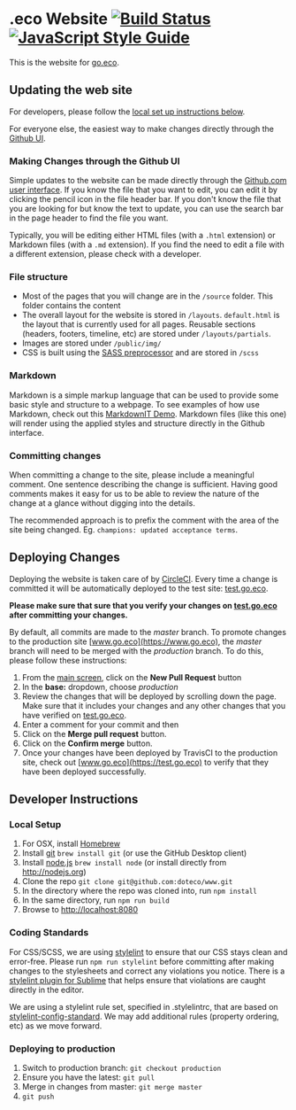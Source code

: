 # .eco Website [![Build Status](https://circleci.com/gh/doteco/www.svg?style=svg)](https://app.circleci.com/pipelines/github/doteco/www) [![JavaScript Style Guide](https://img.shields.io/badge/code_style-standard-brightgreen.svg)](https://standardjs.com)


This is the website for [go.eco](https://www.go.eco).

## Updating the web site

For developers, please follow the [local set up instructions below](#local-setup).

For everyone else, the easiest way to make changes directly through the [Github UI](https://github.com/doteco/www).

### Making Changes through the Github UI

Simple updates to the website can be made directly through the [Github.com user interface](https://github.com/doteco/www). If you know the file that you want to edit, you can edit it by clicking the pencil icon in the file header bar. If you don't know the file that you are looking for but know the text to update, you can use the search bar in the page header to find the file you want.

Typically, you will be editing either HTML files (with a `.html` extension) or Markdown files (with a `.md` extension). If you find the need to edit a file with a different extension, please check with a developer.

### File structure

* Most of the pages that you will change are in the `/source` folder. This folder contains the content
* The overall layout for the website is stored in `/layouts`. `default.html` is the layout that is currently used for all pages. Reusable sections (headers, footers, timeline, etc) are stored under `/layouts/partials`.
* Images are stored under `/public/img/`
* CSS is built using the [SASS preprocessor](http://sass-lang.com/) and are stored in `/scss`

### Markdown

Markdown is a simple markup language that can be used to provide some basic style and structure to a webpage. To see examples of how use Markdown, check out this [MarkdownIT Demo](https://markdown-it.github.io/). Markdown files (like this one) will render using the applied styles and structure directly in the Github interface.

### Committing changes

When committing a change to the site, please include a meaningful comment. One sentence describing the change is sufficient. Having good comments makes it easy for us to be able to review the nature of the change at a glance without digging into the details.

The recommended approach is to prefix the comment with the area of the site being changed. Eg. `champions: updated acceptance terms`.

## Deploying Changes

Deploying the website is taken care of by [CircleCI](https://app.circleci.com/pipelines/github/doteco/www). Every time a change is committed it will be automatically deployed to the test site: [test.go.eco](https://test.go.eco).

**Please make sure that sure that you verify your changes on [test.go.eco](https://test.go.eco) after committing your changes.**

By default, all commits are made to the *master* branch. To promote changes to the production site [www.go.eco](https://www.go.eco), the *master* branch will need to be merged with the *production* branch. To do this, please follow these instructions:

1. From the [main screen](https://github.com/doteco/www), click on the **New Pull Request** button
2. In the **base:** dropdown, choose _production_
3. Review the changes that will be deployed by scrolling down the page. Make sure that it includes your changes and any other changes that you have verified on [test.go.eco](https://test.go.eco).
4. Enter a comment for your commit and then
5. Click on the **Merge pull request** button.
6. Click on the **Confirm merge** button.
7. Once your changes have been deployed by TravisCI to the production site, check out [www.go.eco](https://test.go.eco) to verify that they have been deployed successfully.


## Developer Instructions

<a name="local-setup"></a>
### Local Setup

1. For OSX, install [Homebrew](http://brew.sh/)
2. Install [git](https://git-scm.com/downloads) `brew install git` (or use the GitHub Desktop client)
2. Install [node.js](http://nodejs.org) `brew install node` (or install directly from http://nodejs.org)
2. Clone the repo `git clone git@github.com:doteco/www.git`
2. In the directory where the repo was cloned into, run `npm install`
3. In the same directory, run `npm run build`
4. Browse to [http://localhost:8080](http://localhost:8080)

### Coding Standards

For CSS/SCSS, we are using [stylelint](https://stylelint.io/) to ensure that our CSS stays clean and error-free. Please run `npm run stylelint` before committing after making changes to the stylesheets and correct any violations you notice. There is a [stylelint plugin for Sublime](https://github.com/kungfusheep/SublimeLinter-contrib-stylelint) that helps ensure that violations are caught directly in the editor.

We are using a stylelint rule set, specified in .stylelintrc, that are based on [stylelint-config-standard](https://github.com/stylelint/stylelint-config-standard). We may add additional rules (property ordering, etc) as we move forward.

### Deploying to production

1. Switch to production branch: `git checkout production`
1. Ensure you have the latest: `git pull`
1. Merge in changes from master: `git merge master`
1. `git push`
